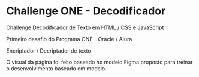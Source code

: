 # Challenge ONE - Decodificador

Challenge Decodificador de Texto em HTML / CSS e JavaScript

Primeiro desafio do Programa ONE - Oracle / Alura

Encriptador / Decriptador de texto

O visual da página foi feito baseado no modelo Figma proposto para treinar o desenvolvimento baseado em modelo.